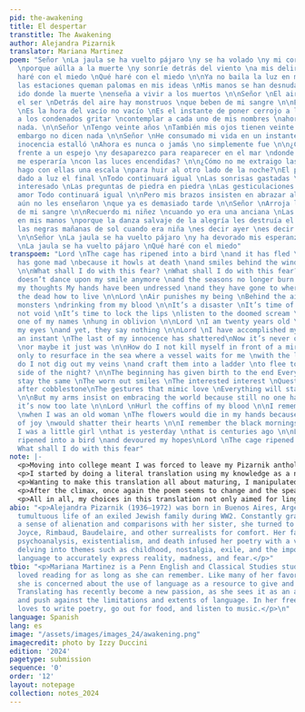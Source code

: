 ```yaml
---
pid: the-awakening
title: El despertar
transtitle: The Awakening
author: Alejandra Pizarnik
translator: Mariana Martinez
poem: "Señor \nLa jaula se ha vuelto pájaro \ny se ha volado \ny mi corazón está loco
  \nporque aúlla a la muerte \ny sonríe detrás del viento \na mis delirios \n\nQué
  haré con el miedo \nQué haré con el miedo \n\nYa no baila la luz en mi sonrisa \nni
  las estaciones queman palomas en mis ideas \nMis manos se han desnudado \ny se han
  ido donde la muerte \nenseña a vivir a los muertos \n\nSeñor \nEl aire me castiga
  el ser \nDetrás del aire hay monstruos \nque beben de mi sangre \n\nEs el desastre
  \nEs la hora del vacío no vacío \nEs el instante de poner cerrojo a los labios \noír
  a los condenados gritar \ncontemplar a cada uno de mis nombres \nahorcados en la
  nada. \n\nSeñor \nTengo veinte años \nTambién mis ojos tienen veinte años \ny sin
  embargo no dicen nada \n\nSeñor \nHe consumado mi vida en un instante \nLa última
  inocencia estalló \nAhora es nunca o jamás \no simplemente fue \n\n¿Cómo no me suicido
  frente a un espejo \ny desaparezco para reaparecer en el mar \ndonde un gran barco
  me esperaría \ncon las luces encendidas? \n\n¿Cómo no me extraigo las venas \ny
  hago con ellas una escala \npara huir al otro lado de la noche?\nEl principio ha
  dado a luz el final \nTodo continuará igual \nLas sonrisas gastadas \nEl interés
  interesado \nLas preguntas de piedra en piedra \nLas gesticulaciones que remedan
  amor Todo continuará igual \n\nPero mis brazos insisten en abrazar al mundo porque
  aún no les enseñaron \nque ya es demasiado tarde \n\nSeñor \nArroja los féretros
  de mi sangre \n\nRecuerdo mi niñez \ncuando yo era una anciana \nLas flores morían
  en mis manos \nporque la danza salvaje de la alegría les destruía el corazón \n\nRecuerdo
  las negras mañanas de sol cuando era niña \nes decir ayer \nes decir hace siglos
  \n\nSeñor \nLa jaula se ha vuelto pájaro \ny ha devorado mis esperanzas \n\nSeñor
  \nLa jaula se ha vuelto pájaro \nQué haré con el miedo"
transpoem: "Lord \nThe cage has ripened into a bird \nand it has fled \nand my heart
  has gone mad \nbecause it howls at death \nand smiles behind the wind \nto my ravings
  \n\nWhat shall I do with this fear? \nWhat shall I do with this fear? \n\nLight
  doesn’t dance upon my smile anymore \nand the seasons no longer burn doves into
  my thoughts My hands have been undressed \nand they have gone to where death \nteaches
  the dead how to live \n\nLord \nAir punishes my being \nBehind the air there are
  monsters \ndrinking from my blood \n\nIt’s a disaster \nIt’s time of the emptiness
  not void \nIt’s time to lock the lips \nlisten to the doomed scream \nmuse on each
  one of my names \nhung in oblivion \n\nLord \nI am twenty years old \nAnd so are
  my eyes \nand yet, they say nothing \n\nLord \nI have accomplished my life in but
  an instant \nThe last of my innocence has shattered\nNow it’s never or nevermore
  \nor maybe it just was \n\nHow do I not kill myself in front of a mirror and vanish
  only to resurface in the sea where a vessel waits for me \nwith the lights on? \n\nHow
  do I not dig out my veins \nand craft them into a ladder \nto flee to the other
  side of the night? \n\nThe beginning has given birth to the end Everything will
  stay the same \nThe worn out smiles \nThe interested interest \nQuestions cobblestone
  after cobblestone\nThe gestures that mimic love \nEverything will stay the same
  \n\nBut my arms insist on embracing the world because still no one has taught them\nthat
  it’s now too late \n\nLord \nHurl the coffins of my blood \n\nI remember my childhood
  \nwhen I was an old woman \nThe flowers would die in my hands because the wild dance
  of joy \nwould shatter their hearts \n\nI remember the black mornings of sun when
  I was a little girl \nthat is yesterday \nthat is centuries ago \n\nLord \nThe cage
  ripened into a bird \nand devoured my hopes\nLord \nThe cage ripened into a bird
  What shall I do with this fear"
note: |-
  <p>Moving into college meant I was forced to leave my Pizarnik anthology behind. Surprisingly scarce, Pizarnik translations in the States excluded most of her earlier gems. My translation stemmed from the desire to share Pizarnik's early brilliance with the English-speaking world.</p>
  <p>I started by doing a literal translation using my knowledge as a native Spanish speaker. However, to achieve my goal I felt the need to take some liberties to evoke the irreversible nature of maturing, a central theme of the poem. Unlike some unofficial translations that used the words “Sir” or “Master” for the repeating verse, I chose the word “Lord” because I wanted the poem to read like a prayer. I also went for a bolder choice in the verse(s) “la jaula se ha vuelto pájaro,” as I didn’t choose “turn” or “twist” for the verb but “ripen” which emphasizes the idea of maturing.</p>
  <p>Wanting to make this translation all about maturing, I manipulated verb tenses to evoke an awakening throughout the poem. I prioritized the use of the past perfect in the first half of the poem to create the nostalgic sense of something once vibrant and existing, now gone. The climatic stanzas eight and nine maintain instead a blunt simple present to show the shift from reminiscing and nostalgia to acceptance and action taking.</p>
  <p>After the climax, once again the poem seems to change and the speaker remembers the past, but without yearning, which is why for this last part I chose to use the past simple. I used this most vigorously in the last two stanzas where I used “ripe” in the past simple. I loved compromising with the idea that indeed the bird ripened into a cage, but it no longer matters that it was a bird once, because all there is now is a cage.</p>
  <p>All in all, my choices in this translation not only aimed for linguistic accuracy but to create an emotional weight, so the English readers would feel Pizarnik’s prayer as intensely as I did in Spanish.</p>
abio: "<p>Alejandra Pizarnik (1936–1972) was born in Buenos Aires, Argentina to the
  tumultuous life of an exiled Jewish family during WW2. Constantly grappling with
  a sense of alienation and comparisons with her sister, she turned to the works of
  Joyce, Rimbaud, Baudelaire, and other surrealists for comfort. Her fascination with
  psychoanalysis, existentialism, and death infused her poetry with a visceral voice,
  delving into themes such as childhood, nostalgia, exile, and the impossibility of
  language to accurately express reality, madness, and fear.</p>"
tbio: "<p>Mariana Martinez is a Penn English and Classical Studies student. She has
  loved reading for as long as she can remember. Like many of her favorite authors,
  she is concerned about the use of language as a resource to give and take away power.
  Translating has recently become a new passion, as she sees it as an arena to explore
  and push against the limitations and extents of language. In her free time Mariana
  loves to write poetry, go out for food, and listen to music.</p>\n"
language: Spanish
lang: es
image: "/assets/images/images_24/awakening.png"
imagecredit: photo by Izzy Duccini
edition: '2024'
pagetype: submission
sequence: '0'
order: '12'
layout: notepage
collection: notes_2024
---
```

